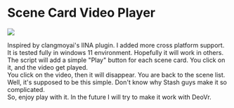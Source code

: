 # Scene Card Video Player
<p>
<img src="https://user-images.githubusercontent.com/22040708/211264163-5f25f566-8217-4334-9df6-ca742a5e92c5.png" />
<p>
Inspired by clangmoyai's IINA plugin. I added more cross platform support. <br>
It is tested fully in windows 11 environment. Hopefully it will work in others. <br>
The script will add a simple "Play" button for each scene card. You click on it, and the video get played.<br>
You click on the video, then it will disappear. You are back to the scene list. <br>
Well, it's supposed to be this simple. Don't know why Stash guys make it so complicated. <br>
So, enjoy play with it. In the future I will try to make it work with DeoVr.
